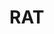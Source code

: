 
<!-- README.md is generated from README.Rmd. Please edit that file -->

# RAT

<!-- badges: start -->

<!-- badges: end -->

